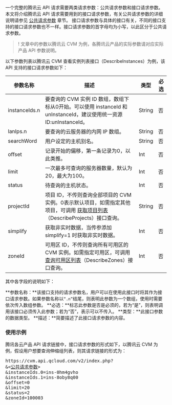 
一个完整的腾讯云 API 请求需要两类请求参数：公共请求参数和接口请求参数。本文将介绍腾讯云 API 请求需要用到的接口请求参数，有关公共请求参数的详细说明请参见 [公共请求参数](https://cloud.tencent.com/document/product/214/11594) 章节。
接口请求参数与具体的接口有关，不同的接口支持的接口请求参数也不一样。接口请求参数的首字母均为小写，以此区分于公共请求参数。

>! 文章中的参数以腾讯云 CVM 为例，各腾讯云产品的实际参数请对应实际产品 API 参数说明。

以下参数列表以腾讯云 CVM 查看实例列表接口（DescribeInstances）为例，该 API 支持的接口请求参数如下：

| 参数名称 |   描述 | 类型 |必选  |
|---------|---------|---------|---------|
| instanceIds.n  |要查询的 CVM 实例 ID 数组，数组下标从0开始。可以使用 instanceId 和 unInstanceId，建议使用统一资源 ID:unInstanceId。| String |否 |  
| lanIps.n | 要查询的云服务器的内网 IP 数组。 | String | 否 | 
| searchWord | 用户设定的主机别名。| String | 否 |
| offset |记录开始的偏移，第一条记录为0，以此类推。 |   Int | 否 |
| limit | 一次最多可查询的服务器数量，默认为20，最大为100。|Int | 否 | 
| status | 待查询的主机状态。| Int | 否 |
| projectId |  项目 ID，不传则查询全部项目的 CVM 实例。0表示默认项目，如需指定其他项目，可调用 [获取项目列表](https://cloud.tencent.com/document/api/651/78725)（DescribeProjects）接口查询。| String |否 |
| simplify | 获取非实时数据，当传参添加 simplify=1 时获取非实时数据。| Int | 否 |
| zoneId |可用区 ID，不传则查询所有可用区的 CVM 实例。如需指定可用区，可调用 [查询可用区列表](https://cloud.tencent.com/document/product/213/15707)（DescribeZones）接口查询。|  Int | 否 |

其中各字段的说明如下：

**参数名称：**该接口支持的请求参数名，用户可以在使用此接口时将其作为接口请求参数。如果参数名称以`“.n”`结尾，则表明此参数为一个数组，使用时需要依次传入数组参数。
**必选：**标志此参数是否是必须的，若为“是”，则表明调用该接口必须传入此参数；若为“否”，表示可以不传入。
**类型：**此接口参数的数据类型。
**描述：**简要描述了此接口请求参数的内容。

### 使用示例
腾讯各云产品 API 请求链接中，接口请求参数的形式如下，以腾讯云 CVM 为例，假设用户想要查询伸缩组列表，则其请求链接的形式为：

<pre>
https://cvm.api.qcloud.com/v2/index.php?
&<<a href="https://cloud.tencent.com/document/product/213/15692">公共请求参数</a>>
&instanceIds.0=ins-0hm4gvho
&instanceIds.1=ins-8oby8q00
&offset=0
&limit=20
&status=2
&zoneId=100003
</pre>
